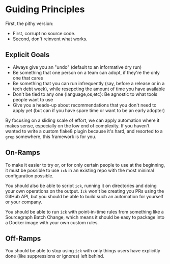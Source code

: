# Guiding Principles

First, the pithy version:

* First, corrupt no source code.
* Second, don't reinvent what works.

## Explicit Goals

* Always give you an "undo" (default to an informative dry run)
* Be something that one person on a team can adopt, if they're the only one that cares
* Be something that you can run infrequently (say, before a release or in a tech
  debt week), while resepcting the amount of time you have available
* Don't be tied to any one {language,os,etc}: Be agnostic to what tools people
  want to use
* Give you a heads-up about recommendations that you don't need to apply yet
  (but can if you have spare time or want to be an early adopter)

By focusing on a sliding scale of effort, we can apply automation where it
makes sense, especially on the low end of complexity.  If you haven't wanted to
write a custom flake8 plugin because it's hard, and resorted to a `grep`
somewhere, this framework is for you.

## On-Ramps

To make it easier to try or, or for only certain people to use at the
beginning, it must be possible to use `ick` in an existing repo with the most
minimal configuration possible.

You should also be able to script `ick`, running it on directories and doing
your own operations on the output.  `Ick` won't be creating you PRs using the
GitHub API, but you should be able to build such an automation for yourself or
your company.

You should be able to run `ick` with point-in-time rules from something like a
Sourcegraph Batch Change, which means it should be easy to package into a
Docker image with your own custom rules.

## Off-Ramps

You should be able to stop using `ick` with only things users have explicitly
done (like suppressions or ignores) left behind.
